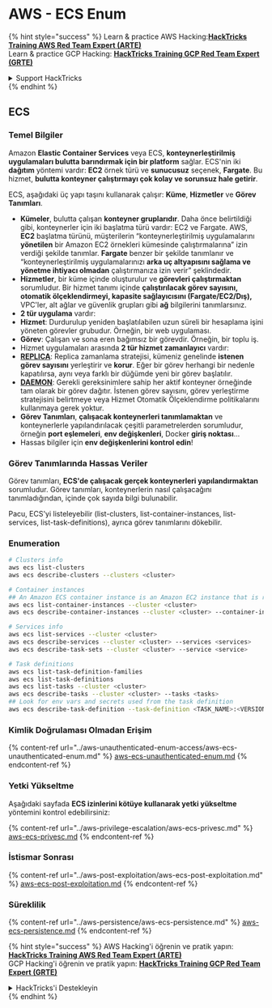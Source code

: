 # AWS - ECS Enum

{% hint style="success" %}
Learn & practice AWS Hacking:<img src="../../../.gitbook/assets/image (1) (1) (1).png" alt="" data-size="line">[**HackTricks Training AWS Red Team Expert (ARTE)**](https://training.hacktricks.xyz/courses/arte)<img src="../../../.gitbook/assets/image (1) (1) (1).png" alt="" data-size="line">\
Learn & practice GCP Hacking: <img src="../../../.gitbook/assets/image (2).png" alt="" data-size="line">[**HackTricks Training GCP Red Team Expert (GRTE)**<img src="../../../.gitbook/assets/image (2).png" alt="" data-size="line">](https://training.hacktricks.xyz/courses/grte)

<details>

<summary>Support HackTricks</summary>

* Check the [**subscription plans**](https://github.com/sponsors/carlospolop)!
* **Join the** 💬 [**Discord group**](https://discord.gg/hRep4RUj7f) or the [**telegram group**](https://t.me/peass) or **follow** us on **Twitter** 🐦 [**@hacktricks\_live**](https://twitter.com/hacktricks_live)**.**
* **Share hacking tricks by submitting PRs to the** [**HackTricks**](https://github.com/carlospolop/hacktricks) and [**HackTricks Cloud**](https://github.com/carlospolop/hacktricks-cloud) github repos.

</details>
{% endhint %}

## ECS

### Temel Bilgiler

Amazon **Elastic Container Services** veya ECS, **konteynerleştirilmiş uygulamaları bulutta barındırmak için bir platform** sağlar. ECS'nin iki **dağıtım** yöntemi vardır: **EC2** örnek türü ve **sunucusuz** seçenek, **Fargate**. Bu hizmet, **bulutta konteyner çalıştırmayı çok kolay ve sorunsuz hale getirir**.

ECS, aşağıdaki üç yapı taşını kullanarak çalışır: **Küme**, **Hizmetler** ve **Görev Tanımları**.

* **Kümeler**, bulutta çalışan **konteyner gruplarıdır**. Daha önce belirtildiği gibi, konteynerler için iki başlatma türü vardır: EC2 ve Fargate. AWS, **EC2** başlatma türünü, müşterilerin “konteynerleştirilmiş uygulamalarını **yönetilen** bir Amazon EC2 örnekleri kümesinde çalıştırmalarına” izin verdiği şekilde tanımlar. **Fargate** benzer bir şekilde tanımlanır ve “konteynerleştirilmiş uygulamalarınızı **arka uç altyapısını sağlama ve yönetme ihtiyacı olmadan** çalıştırmanıza izin verir” şeklindedir.
* **Hizmetler**, bir küme içinde oluşturulur ve **görevleri çalıştırmaktan** sorumludur. Bir hizmet tanımı içinde **çalıştırılacak görev sayısını, otomatik ölçeklendirmeyi, kapasite sağlayıcısını (Fargate/EC2/Dış),** VPC'ler, alt ağlar ve güvenlik grupları gibi **ağ** bilgilerini tanımlarsınız.
* **2 tür uygulama** vardır:
* **Hizmet**: Durdurulup yeniden başlatılabilen uzun süreli bir hesaplama işini yöneten görevler grubudur. Örneğin, bir web uygulaması.
* **Görev**: Çalışan ve sona eren bağımsız bir görevdir. Örneğin, bir toplu iş.
* Hizmet uygulamaları arasında **2 tür hizmet zamanlayıcı** vardır:
* [**REPLICA**](https://docs.aws.amazon.com/AmazonECS/latest/developerguide/ecs_services.html): Replica zamanlama stratejisi, kümeniz genelinde **istenen görev sayısını** yerleştirir ve **korur**. Eğer bir görev herhangi bir nedenle kapatılırsa, aynı veya farklı bir düğümde yeni bir görev başlatılır.
* [**DAEMON**](https://docs.aws.amazon.com/AmazonECS/latest/developerguide/ecs_services.html): Gerekli gereksinimlere sahip her aktif konteyner örneğinde tam olarak bir görev dağıtır. İstenen görev sayısını, görev yerleştirme stratejisini belirtmeye veya Hizmet Otomatik Ölçeklendirme politikalarını kullanmaya gerek yoktur.
* **Görev Tanımları**, **çalışacak konteynerleri tanımlamaktan** ve konteynerlerle yapılandırılacak çeşitli parametrelerden sorumludur, örneğin **port eşlemeleri**, **env değişkenleri**, Docker **giriş noktası**...
* Hassas bilgiler için **env değişkenlerini kontrol edin**!

### Görev Tanımlarında Hassas Veriler

Görev tanımları, **ECS'de çalışacak gerçek konteynerleri yapılandırmaktan** sorumludur. Görev tanımları, konteynerlerin nasıl çalışacağını tanımladığından, içinde çok sayıda bilgi bulunabilir.

Pacu, ECS'yi listeleyebilir (list-clusters, list-container-instances, list-services, list-task-definitions), ayrıca görev tanımlarını dökebilir.

### Enumeration
```bash
# Clusters info
aws ecs list-clusters
aws ecs describe-clusters --clusters <cluster>

# Container instances
## An Amazon ECS container instance is an Amazon EC2 instance that is running the Amazon ECS container agent and has been registered into an Amazon ECS cluster.
aws ecs list-container-instances --cluster <cluster>
aws ecs describe-container-instances --cluster <cluster> --container-instances <container_instance_arn>

# Services info
aws ecs list-services --cluster <cluster>
aws ecs describe-services --cluster <cluster> --services <services>
aws ecs describe-task-sets --cluster <cluster> --service <service>

# Task definitions
aws ecs list-task-definition-families
aws ecs list-task-definitions
aws ecs list-tasks --cluster <cluster>
aws ecs describe-tasks --cluster <cluster> --tasks <tasks>
## Look for env vars and secrets used from the task definition
aws ecs describe-task-definition --task-definition <TASK_NAME>:<VERSION>
```
### Kimlik Doğrulaması Olmadan Erişim

{% content-ref url="../aws-unauthenticated-enum-access/aws-ecs-unauthenticated-enum.md" %}
[aws-ecs-unauthenticated-enum.md](../aws-unauthenticated-enum-access/aws-ecs-unauthenticated-enum.md)
{% endcontent-ref %}

### Yetki Yükseltme

Aşağıdaki sayfada **ECS izinlerini kötüye kullanarak yetki yükseltme** yöntemini kontrol edebilirsiniz:

{% content-ref url="../aws-privilege-escalation/aws-ecs-privesc.md" %}
[aws-ecs-privesc.md](../aws-privilege-escalation/aws-ecs-privesc.md)
{% endcontent-ref %}

### İstismar Sonrası

{% content-ref url="../aws-post-exploitation/aws-ecs-post-exploitation.md" %}
[aws-ecs-post-exploitation.md](../aws-post-exploitation/aws-ecs-post-exploitation.md)
{% endcontent-ref %}

### Süreklilik

{% content-ref url="../aws-persistence/aws-ecs-persistence.md" %}
[aws-ecs-persistence.md](../aws-persistence/aws-ecs-persistence.md)
{% endcontent-ref %}

{% hint style="success" %}
AWS Hacking'i öğrenin ve pratik yapın:<img src="../../../.gitbook/assets/image (1) (1) (1).png" alt="" data-size="line">[**HackTricks Training AWS Red Team Expert (ARTE)**](https://training.hacktricks.xyz/courses/arte)<img src="../../../.gitbook/assets/image (1) (1) (1).png" alt="" data-size="line">\
GCP Hacking'i öğrenin ve pratik yapın: <img src="../../../.gitbook/assets/image (2).png" alt="" data-size="line">[**HackTricks Training GCP Red Team Expert (GRTE)**<img src="../../../.gitbook/assets/image (2).png" alt="" data-size="line">](https://training.hacktricks.xyz/courses/grte)

<details>

<summary>HackTricks'i Destekleyin</summary>

* [**abonelik planlarını**](https://github.com/sponsors/carlospolop) kontrol edin!
* **💬 [**Discord grubuna**](https://discord.gg/hRep4RUj7f) veya [**telegram grubuna**](https://t.me/peass) katılın ya da **Twitter'da** 🐦 [**@hacktricks\_live**](https://twitter.com/hacktricks_live)**'i takip edin.**
* **Hacking ipuçlarını paylaşmak için [**HackTricks**](https://github.com/carlospolop/hacktricks) ve [**HackTricks Cloud**](https://github.com/carlospolop/hacktricks-cloud) github reposuna PR gönderin.**

</details>
{% endhint %}
